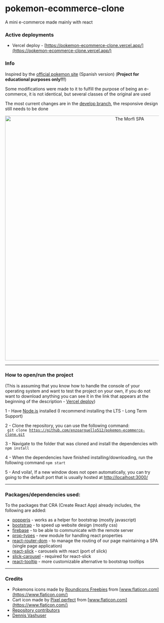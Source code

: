 # pokemon-ecommerce-clone

A mini e-commerce made mainly with react

### Active deployments
* Vercel deploy - [https://pokemon-ecommerce-clone.vercel.app/](https://pokemon-ecommerce-clone.vercel.app/)

### Info
Inspired by the [official pokemon site](https://www.pokemon.com/el/) (Spanish version) (<b>Project for educational purposes only!!!</b>)

Some modifications were made to it to fulfill the purpose of being an e-commerce, it is not identical, but several classes of the original are used

The most current changes are in the [develop branch](https://github.com/enzoarguello512/pokemon-ecommerce-clone/tree/develop), the responsive design still needs to be done

<p align="center">
    <img src="https://user-images.githubusercontent.com/75096734/190831814-f8adee02-c74a-4a1f-a8c6-c33db3180acd.png" alt="The Morfi SPA" height="800">
</p>

---
### How to open/run the project

(This is assuming that you know how to handle the console of your operating system and want to test the project on your own, if you do not want to download anything you can see it in the link that appears at the beginning of the description - [Vercel deploy](https://pokemon-ecommerce-clone.vercel.app/))

1 - Have [Node.js](https://nodejs.org/) installed (I recommend installing the LTS - Long Term Support)

2 - Clone the repository, you can use the following command: <br/> <code> git clone https://github.com/enzoarguello512/pokemon-ecommerce-clone.git </code>

3 - Navigate to the folder that was cloned and install the dependencies with <code>npm install</code>

4 - When the dependencies have finished installing/downloading, run the following command <code>npm start</code>

5 - And voila!, If a new window does not open automatically, you can try going to the default port that is usually hosted at [http://localhost:3000/](http://localhost:3000/)

---
### Packages/dependencies used:
To the packages that CRA (Create React App) already includes, the following are added:

* [popperjs](https://www.npmjs.com/package/@popperjs/core) - works as a helper for bootstrap (mostly javascript)
* [bootstrap](https://www.npmjs.com/package/bootstrap) - to speed up website design (mostly css)
* [firebase](https://www.npmjs.com/package/firebase) - to be able to communicate with the remote server
* [prop-types](https://www.npmjs.com/package/prop-types) - new module for handling react properties
* [react-router-dom](https://www.npmjs.com/package/react-router-dom) - to manage the routing of our page maintaining a SPA (single page application)
* [react-slick](https://www.npmjs.com/package/react-slick) - carousels with react (port of slick)
* [slick-carousel](https://www.npmjs.com/package/slick-carousel) - required for react-slick
* [react-tooltip](https://www.npmjs.com/package/react-tooltip) - more customizable alternative to bootstrap tooltips

---
### Credits
* Pokemons icons made by [Roundicons Freebies](https://www.flaticon.com/authors/roundicons-freebies) from [www.flaticon.com](https://www.flaticon.com/)
* Cart icon made by [Pixel perfect](https://www.flaticon.com/authors/pixel-perfect) from [www.flaticon.com](https://www.flaticon.com/)
* [Repository contributors](https://github.com/enzoarguello512/pokemon-ecommerce-clone/graphs/contributors)
* [Dennis Vashuser](https://stackoverflow.com/users/7882470/dennis-vash)




